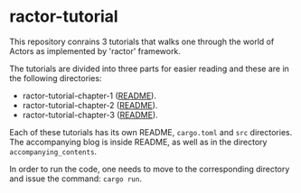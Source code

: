 # ractor-tutorial

This repository conrains 3 tutorials that walks one through the world of Actors as implemented by 'ractor' framework.

The tutorials are divided into three parts for easier reading and these are in the following directories:

* ractor-tutorial-chapter-1 ([README](./ractor-tutorial-chapter-1/README.md)).
* ractor-tutorial-chapter-2 ([README](./ractor-tutorial-chapter-2/README.md)).
* ractor-tutorial-chapter-3 ([README](./ractor-tutorial-chapter-3/README.md)).

Each of these tutorials has its own README, `cargo.toml` and `src` directories. The accompanying blog is inside README, as well as in the directory `accompanying_contents`.

In order to run the code, one needs to move to the corresponding directory and issue the command: `cargo run`.
